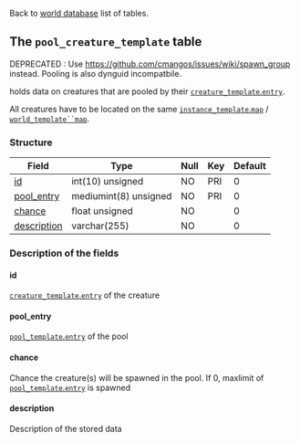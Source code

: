 Back to [world database](https://github.com/cmangos/issues/wiki/Mangosdb_struct) list of tables.

## The `pool_creature_template` table

DEPRECATED : Use https://github.com/cmangos/issues/wiki/spawn_group instead. Pooling is also dynguid incompatbile.

holds data on creatures that are pooled by their [`creature_template`.`entry`](Creature_template#entry).

All creatures have to be located on the same [`instance_template`.`map`](https://github.com/cmangos/issues/wiki/instance_template#map) / [`world_template``map`](https://github.com/cmangos/issues/wiki/world_template#map).

### Structure

| Field | Type | Null | Key | Default |
| --- | --- | --- | --- | --- |
|[id](pool_creature_template#id)|int(10) unsigned|NO|PRI|0|||
|[pool_entry](pool_creature_template#pool_entry)|mediumint(8) unsigned|NO|PRI|0|||
|[chance](pool_creature_template#chance)|float unsigned|NO||0|||
|[description](pool_creature_template#description)|varchar(255)|NO||0|||

### Description of the fields

#### id

[`creature_template`.`entry`](Creature_template#entry) of the creature

#### pool_entry

[`pool_template`.`entry`](pool_template#entry) of the pool

#### chance

Chance the creature(s) will be spawned in the pool. 
If 0, maxlimit of [`pool_template`.`entry`](pool_template#entry) is spawned

#### description

Description of the stored data